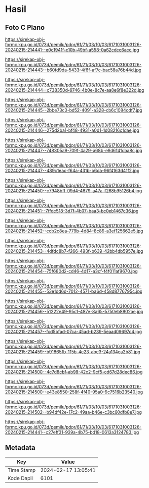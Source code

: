 # Hasil

## Foto C Plano

https://sirekap-obj-formc.kpu.go.id/073d/pemilu/pdpr/61/71/03/10/03/6171031003126-20240215-214441--e0c1941f-c10b-49bf-a558-0a62cdcc6acc.jpg

https://sirekap-obj-formc.kpu.go.id/073d/pemilu/pdpr/61/71/03/10/03/6171031003126-20240215-214443--b60fd9da-5433-4f6f-af7c-bac58a76b44d.jpg

https://sirekap-obj-formc.kpu.go.id/073d/pemilu/pdpr/61/71/03/10/03/6171031003126-20240215-214444--c738350d-9746-4b0e-8c7e-aa8e6f8e322d.jpg

https://sirekap-obj-formc.kpu.go.id/073d/pemilu/pdpr/61/71/03/10/03/6171031003126-20240215-214445--2bbe73c3-bd52-4091-a328-cb6c1084cdf7.jpg

https://sirekap-obj-formc.kpu.go.id/073d/pemilu/pdpr/61/71/03/10/03/6171031003126-20240215-214446--275d2ba1-bf48-4931-a0d1-1d08216c1dae.jpg

https://sirekap-obj-formc.kpu.go.id/073d/pemilu/pdpr/61/71/03/10/03/6171031003126-20240215-214447--748305a9-709f-4a29-a68b-e9d6141daa8c.jpg

https://sirekap-obj-formc.kpu.go.id/073d/pemilu/pdpr/61/71/03/10/03/6171031003126-20240215-214447--489c1eac-f64a-431b-b6da-96f4163d41f2.jpg

https://sirekap-obj-formc.kpu.go.id/073d/pemilu/pdpr/61/71/03/10/03/6171031003126-20240215-214450--c7948bff-09d4-4679-a47a-f268b95126b4.jpg

https://sirekap-obj-formc.kpu.go.id/073d/pemilu/pdpr/61/71/03/10/03/6171031003126-20240215-214451--7ffdc518-3d7f-4b07-baa3-bc0eb1467c36.jpg

https://sirekap-obj-formc.kpu.go.id/073d/pemilu/pdpr/61/71/03/10/03/6171031003126-20240215-214452--ccb2c8ea-779b-4d84-8c89-a3ef125662e5.jpg

https://sirekap-obj-formc.kpu.go.id/073d/pemilu/pdpr/61/71/03/10/03/6171031003126-20240215-214453--4dfdc8b7-f266-493f-b639-42bb4db5957e.jpg

https://sirekap-obj-formc.kpu.go.id/073d/pemilu/pdpr/61/71/03/10/03/6171031003126-20240215-214454--75f680d2-cd46-4d17-a3cf-f4f011af9670.jpg

https://sirekap-obj-formc.kpu.go.id/073d/pemilu/pdpr/61/71/03/10/03/6171031003126-20240215-214455--53e1dd6d-7012-4571-ba6d-458d8776795c.jpg

https://sirekap-obj-formc.kpu.go.id/073d/pemilu/pdpr/61/71/03/10/03/6171031003126-20240215-214456--51222e49-95c1-487e-8a65-5750eb8802ae.jpg

https://sirekap-obj-formc.kpu.go.id/073d/pemilu/pdpr/61/71/03/10/03/6171031003126-20240215-214457--fcd5bfad-07ca-45ad-b239-5eaad09697c4.jpg

https://sirekap-obj-formc.kpu.go.id/073d/pemilu/pdpr/61/71/03/10/03/6171031003126-20240215-214459--b91865fb-115b-4c23-abe3-24a134ea2b81.jpg

https://sirekap-obj-formc.kpu.go.id/073d/pemilu/pdpr/61/71/03/10/03/6171031003126-20240215-214500--4c7d8cbf-ab98-42c2-9cf5-cd67d28dec86.jpg

https://sirekap-obj-formc.kpu.go.id/073d/pemilu/pdpr/61/71/03/10/03/6171031003126-20240215-214500--e43e8550-258f-4f40-95a0-9c7516b23540.jpg

https://sirekap-obj-formc.kpu.go.id/073d/pemilu/pdpr/61/71/03/10/03/6171031003126-20240215-214502--b94df42e-17c2-49aa-b46e-c3bc60dfb8e7.jpg

https://sirekap-obj-formc.kpu.go.id/073d/pemilu/pdpr/61/71/03/10/03/6171031003126-20240215-214441--c27eff31-939a-4b75-bd18-0613a3124783.jpg


## Metadata

| Key        | Value               |
| ---------- | ------------------- |
| Time Stamp | 2024-02-17 13:05:41 |
| Kode Dapil | 6101                |



